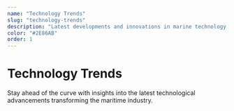 ```yaml
---
name: "Technology Trends"
slug: "technology-trends"
description: "Latest developments and innovations in marine technology, exploring emerging trends that shape the future of maritime industries."
color: "#2E86AB"
order: 1
---
```


# Technology Trends

Stay ahead of the curve with insights into the latest technological advancements transforming the maritime industry.